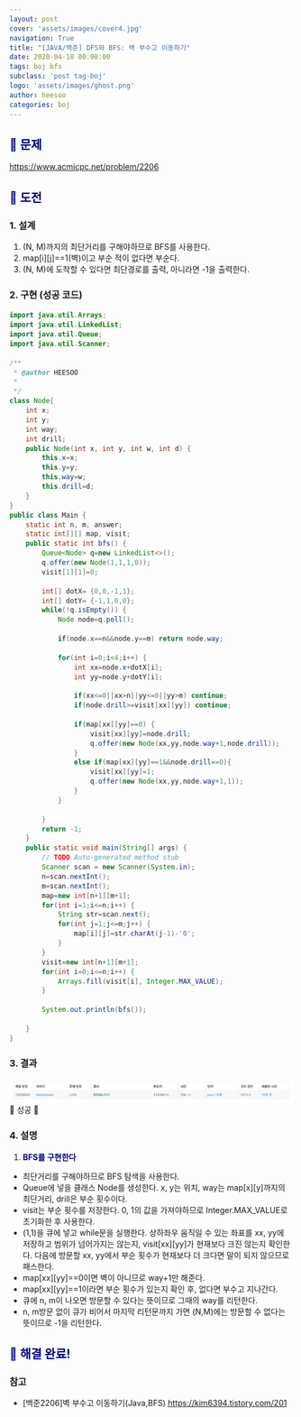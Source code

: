 ```yaml
---
layout: post
cover: 'assets/images/cover4.jpg'
navigation: True
title: "[JAVA/백준] DFS와 BFS: 벽 부수고 이동하기"
date: 2020-04-18 00:00:00
tags: boj bfs
subclass: 'post tag-boj'
logo: 'assets/images/ghost.png'
author: heesoo
categories: boj
---
```

## <span style="color:navy">👀 문제</span>
<https://www.acmicpc.net/problem/2206>

## <span style="color:navy">👊 도전</span>

### 1. 설계
1. (N, M)까지의 최단거리를 구해야하므로 BFS를 사용한다.
2. map[i][j]==1(벽)이고 부순 적이 없다면 부순다.
3. (N, M)에 도착할 수 있다면 최단경로를 출력, 아니라면 -1을 출력한다.

### 2. 구현 (성공 코드)
```java
import java.util.Arrays;
import java.util.LinkedList;
import java.util.Queue;
import java.util.Scanner;

/**
 * @author HEESOO
 *
 */
class Node{
	int x;
	int y;
	int way;
	int drill;
	public Node(int x, int y, int w, int d) {
		this.x=x;
		this.y=y;
		this.way=w;
		this.drill=d;
	}
}
public class Main {
	static int n, m, answer;
	static int[][] map, visit;
	public static int bfs() {
		Queue<Node> q=new LinkedList<>();
		q.offer(new Node(1,1,1,0));
		visit[1][1]=0;
		
		int[] dotX= {0,0,-1,1};
		int[] dotY= {-1,1,0,0};
		while(!q.isEmpty()) {
			Node node=q.poll();
			
			if(node.x==n&&node.y==m) return node.way;
			
			for(int i=0;i<4;i++) {
				int xx=node.x+dotX[i];
				int yy=node.y+dotY[i];
				
				if(xx<=0||xx>n||yy<=0||yy>m) continue;
				if(node.drill>=visit[xx][yy]) continue;
				
				if(map[xx][yy]==0) {
					visit[xx][yy]=node.drill;
					q.offer(new Node(xx,yy,node.way+1,node.drill));
				}
				else if(map[xx][yy]==1&&node.drill==0){
					visit[xx][yy]=1;
					q.offer(new Node(xx,yy,node.way+1,1));
				}
			}
			
		}
		return -1;
	}
	public static void main(String[] args) {
		// TODO Auto-generated method stub
		Scanner scan = new Scanner(System.in);
		n=scan.nextInt();
		m=scan.nextInt();
		map=new int[n+1][m+1];
		for(int i=1;i<=n;i++) {
			String str=scan.next();
			for(int j=1;j<=m;j++) {
				map[i][j]=str.charAt(j-1)-'0';
			}
		}
		visit=new int[n+1][m+1];
		for(int i=0;i<=n;i++) {
			Arrays.fill(visit[i], Integer.MAX_VALUE);
		}
		
		System.out.println(bfs());
				
	}
}

 ```

### 3. 결과
![실행결과](./assets/images/200418_1.PNG)
🤟 성공 🤟  

### 4. 설명
1. **<span style="color:navy">BFS를 구현한다</span>**
- 최단거리를 구해야하므로 BFS 탐색을 사용한다.
- Queue에 넣을 클래스 Node를 생성한다. x, y는 위치, way는 map[x][y]까지의 최단거리, drill은 부순 횟수이다.
- visit는 부순 횟수를 저장한다. 0, 1의 값을 가져야하므로 Integer.MAX_VALUE로 초기화한 후 사용한다.
- (1,1)을 큐에 넣고 while문을 실행한다. 상하좌우 움직일 수 있는 좌표를 xx, yy에 저장하고 범위가 넘어가지는 않는지, visit[xx][yy]가 현재보다 크진 않는지 확인한다. 다음에 방문할 xx, yy에서 부순 횟수가 현재보다 더 크다면 말이 되지 않으므로 패스한다.
- map[xx][yy]==0이면 벽이 아니므로 way+1만 해준다.
- map[xx][yy]==1이라면 부순 횟수가 있는지 확인 후, 없다면 부수고 지나간다.
- 큐에 n, m이 나오면 방문할 수 있다는 뜻이므로 그때의 way를 리턴한다.
- n, m방문 없이 큐가 비어서 마지막 리턴문까지 가면 (N,M)에는 방문할 수 없다는 뜻이므로 -1을 리턴한다.

## <span style="color:navy">👏 해결 완료!</span>

### 참고
- [백준2206]벽 부수고 이동하기(Java,BFS) <https://kim6394.tistory.com/201>